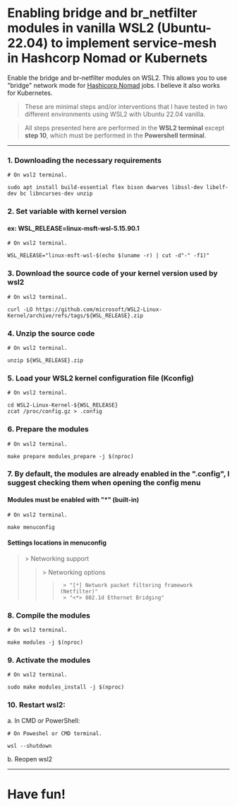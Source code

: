 # Enabling bridge and br_netfilter modules in vanilla WSL2 (Ubuntu-22.04) to implement service-mesh in Hashcorp Nomad or Kubernets
Enable the bridge and br-netfilter modules on WSL2. This allows you to use "bridge" network mode for [Hashicorp Nomad](https://github.com/hashicorp/nomad) jobs.
I believe it also works for Kubernetes.

> These are minimal steps and/or interventions that I have tested in two different environments using WSL2 with Ubuntu 22.04 vanilla.

> All steps presented here are performed in the **WSL2 terminal** except **step 10**, which must be performed in the **Powershell terminal**.

---

### 1. Downloading the necessary requirements
```shell
# On wsl2 terminal.

sudo apt install build-essential flex bison dwarves libssl-dev libelf-dev bc libncurses-dev unzip
```

### 2. Set variable with kernel version
####    ex: WSL_RELEASE=linux-msft-wsl-5.15.90.1
```shell
# On wsl2 terminal.

WSL_RELEASE="linux-msft-wsl-$(echo $(uname -r) | cut -d"-" -f1)"
```

### 3. Download the source code of your kernel version used by wsl2
```shell
# On wsl2 terminal.

curl -LO https://github.com/microsoft/WSL2-Linux-Kernel/archive/refs/tags/${WSL_RELEASE}.zip
```

### 4. Unzip the source code 
```shell
# On wsl2 terminal.

unzip ${WSL_RELEASE}.zip
```

### 5. Load your WSL2 kernel configuration file (Kconfig)
```shell
# On wsl2 terminal.

cd WSL2-Linux-Kernel-${WSL_RELEASE}
zcat /proc/config.gz > .config
```

### 6. Prepare the modules
```shell
# On wsl2 terminal.

make prepare modules_prepare -j $(nproc)
```

### 7. By default, the modules are already enabled in the ".config", I suggest checking them when opening the config menu
####    Modules must be enabled with "*" (built-in)
```shell
# On wsl2 terminal.

make menuconfig
```

####   Settings locations in menuconfig
>\> Networking support
>>    \> Networking options
>>>      > "[*] Network packet filtering framework (Netfilter)"
>>>      > "<*> 802.1d Ethernet Bridging"

### 8. Compile the modules
```shell
# On wsl2 terminal.

make modules -j $(nproc)
```

### 9. Activate the modules
```shell
# On wsl2 terminal.

sudo make modules_install -j $(nproc)
```

### 10. Restart wsl2:

a. In CMD or PowerShell:

```pwsh
# On Poweshel or CMD terminal.

wsl --shutdown
```
b. Reopen wsl2

---

# Have fun!

